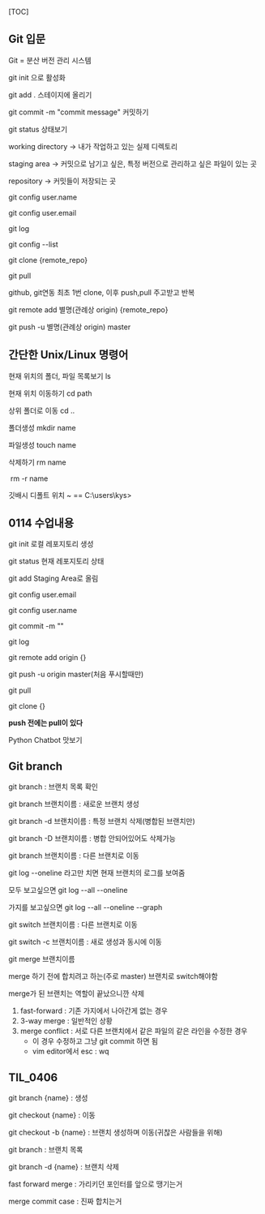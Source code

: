 [TOC]



## Git 입문

Git = 분산 버전 관리 시스템

git init 으로 활성화

git add . 스테이지에 올리기

git commit -m "commit message" 커밋하기

git status 상태보기

working directory -> 내가 작업하고 있는 실제 디렉토리

staging area -> 커밋으로 남기고 싶은, 특정 버전으로 관리하고 싶은 파일이 있는 곳

repository -> 커밋들이 저장되는 곳

git config user.name

git config user.email

git log

git config --list

git clone {remote_repo}

git pull

github, git연동 최초 1번 clone, 이후 push,pull 주고받고 반복

git remote add 별명(관례상 origin) {remote_repo}

git push -u 별명(관례상 origin) master

## 간단한 Unix/Linux 명령어

현재 위치의 폴더, 파일 목록보기 ls

현재 위치 이동하기 cd path

상위 폴더로 이동 cd ..

폴더생성 mkdir name

파일생성 touch name

삭제하기 rm name

​				rm -r name

깃배시 디폴트 위치 ~ == C:\users\kys>



## 0114 수업내용

git init 로컬 레포지토리 생성

git status 현재 레포지토리 상태

git add Staging Area로 올림

git config user.email

git config user.name

git commit -m ""

git log

git remote add origin {}

git push -u origin master(처음 푸시할때만)

git pull

git clone {}



**push 전에는 pull이 있다**



Python Chatbot 맛보기





## Git branch

git branch : 브랜치 목록 확인

git branch 브랜치이름 : 새로운 브랜치 생성

git branch -d 브랜치이름 : 특정 브랜치 삭제(병합된 브랜치만)

git branch -D 브랜치이름 : 병합 안되어있어도 삭제가능

git branch 브랜치이름 : 다른 브랜치로 이동



git log --oneline 라고만 치면 현재 브랜치의 로그를 보여줌

모두 보고싶으면 git log --all --oneline

가지를 보고싶으면 git log --all --oneline --graph



git switch 브랜치이름 : 다른 브랜치로 이동

git switch -c 브랜치이름 : 새로 생성과 동시에 이동



git merge 브랜치이름

merge 하기 전에 합치려고 하는(주로 master) 브랜치로 switch해야함

merge가 된 브랜치는 역할이 끝났으니깐 삭제

1. fast-forward : 기존 가지에서 나아간게 없는 경우
2. 3-way merge : 일반적인 상황
3. merge conflict : 서로 다른 브랜치에서 같은 파일의 같은 라인을 수정한 경우
   - 이 경우 수정하고 그냥 git commit 하면 됨
   - vim editor에서 esc : wq



## TIL_0406

git branch {name} : 생성

git checkout {name} : 이동

git checkout -b {name} : 브랜치 생성하며 이동(귀찮은 사람들을 위해)

git branch : 브랜치 목록

git branch -d {name} : 브랜치 삭제



fast forward merge : 가리키던 포인터를 앞으로 땡기는거

merge commit case : 진짜 합치는거

